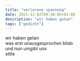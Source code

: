 ```yaml
---
title: "verlorene spannung"
date: 2021-11-02T09:30:05+01:00
description: "wir haben getan"
tags: ["gedicht"]
---
```


wir haben getan\
was erst unausgesprochen blieb\
und nun umgibt uns\
stille


